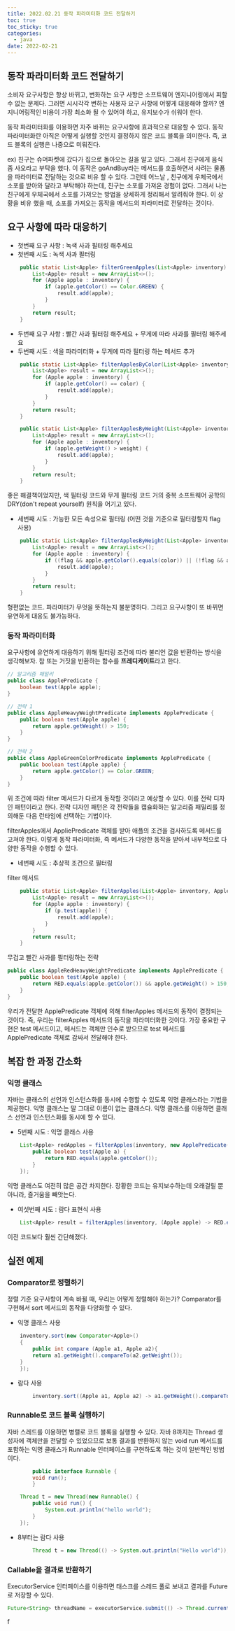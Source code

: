 ```yaml
---
title: 2022.02.21 동작 파라미터화 코드 전달하기
toc: true
toc_sticky: true
categories:
  - java
date: 2022-02-21
---
```


## 동작 파라미터화 코드 전달하기

소비자 요구사항은 항상 바뀌고, 변화하는 요구 사항은 소프트웨어 엔지니어링에서 피할 수 없는 문제다.
그러면 시시각각 변하는 사용자 요구 사항에 어떻게 대응해야 할까?
엔지니어링적인 비용이 가장 최소화 될 수 있어야 하고, 유지보수가 쉬워야 한다.

동작 파라미터화를 이용하면 자주 바뀌는 요구사항에 효과적으로 대응할 수 있다.
동작 파라미터화란 아직은 어떻게 실행할 것인지 결정하지 않은 코드 블록을 의미한다.
즉, 코드 블록의 실행은 나중으로 미뤄진다.

ex) 친구는 슈머파켓에 갔다가 집으로 돌아오는 길을 알고 있다. 그래서 친구에게 음식좀 사오라고 부탁을 했다.
이 동작은 goAndBuy라는 메서드를 호출하면서 사려는 물품을 파라미터로 전달하는 것으로 비유 할 수 있다.
그런데 어느날 , 친구에게 우체국에서 소포를 받아와 달라고 부탁해야 하는데, 친구는 소포를 가져온 경험이 없다.
그래서 나는 친구에게 우체국에서 소포를 가져오는 방법을 상세하게 정리해서 알려줘야 한다. 
이 상황을 비유 했을 때, 소포를 가져오는 동작을 메서드의 파라미터로 전달하는 것이다.



## 요구 사항에 따라 대응하기

- 첫번째 요구 사항 : 녹색 사과 필터링 해주세요
- 첫번째 시도 : 녹색 사과 필터링

```java
    public static List<Apple> filterGreenApples(List<Apple> inventory) {
        List<Apple> result = new ArrayList<>();
        for (Apple apple : inventory) {
            if (apple.getColor() == Color.GREEN) {
                result.add(apple);
            }
        }
        return result;
    }
```



- 두번째 요구 사항 : 빨간 사과 필터링 해주세요 + 무게에 따라 사과를 필터링 해주세요
- 두번째 시도 : 색을 파라미터화 + 무게에 따라 필터링 하는 메서드 추가

```java
    public static List<Apple> filterApplesByColor(List<Apple> inventory, Color color) {
        List<Apple> result = new ArrayList<>();
        for (Apple apple : inventory) {
            if (apple.getColor() == color) {
                result.add(apple);
            }
        }
        return result;
    }

```



```java
    public static List<Apple> filterApplesByWeight(List<Apple> inventory, int weight) {
        List<Apple> result = new ArrayList<>();
        for (Apple apple : inventory) {
            if (apple.getWeight() > weight) {
                result.add(apple);
            }
        }
        return result;
    }
```

좋은 해결책이었지만, 색 필터링 코드와 무게 필터링 코드 거의 중복
소프트웨어 공학의 DRY(don't repeat yourself) 원칙을 어기고 있다.



- 세번째 시도 : 가능한 모든 속성으로 필터링 (어떤 것을 기준으로 필터링할지 flag 사용)

```java
    public static List<Apple> filterApplesByWeight(List<Apple> inventory, Color color, int weight, boolean flag) {
        List<Apple> result = new ArrayList<>();
        for (Apple apple : inventory) {
            if ((flag && apple.getColor().equals(color)) || (!flag && apple.getWeight() > weight)) {
                result.add(apple);
            }
        }
        return result;
    }
```

형편없는 코드. 파라미터가 무엇을 뜻하는지 불분명하다.
그리고 요구사항이 또 바뀌면 유연하게 대응도 불가능하다.



### 동작 파라미터화

요구사항에 유연하게 대응하기 위해 필터링 조건에 따라 불리언 값을 반환하는 방식을 생각해보자.
참 또는 거짓을 반환하는 함수를 **프레디케이트**라고 한다.

```java
// 알고리즘 패밀리
public class ApplePredicate {
    boolean test(Apple apple);
}
```



```java
// 전략 1
public class AppleHeavyWeightPredicate implements ApplePredicate {
    public boolean test(Apple apple) {
        return apple.getWeight() > 150;
    }
}

// 전략 2
public class AppleGreenColorPredicate implements ApplePredicate {
    public boolean test(Apple apple) {
        return apple.getColor() == Color.GREEN;
    }
}
```

위 조건에 따라 filter 메서드가 다르게 동작할 것이라고 예상할 수 있다. 이를 전략 디자인 패턴이라고 한다.
전략 디자인 패턴은 각 전략들을 캡슐화하는 알고리즘 패밀리를 정의해둔 다음 런타임에 선택하는 기법이다.

filterApples에서 AppliePredicate 객체를 받아 애플의 조건을 검사하도록 메서드를 고쳐야 한다.
이렇게 동작 파라미터화, 즉 메서드가 다양한 동작을 받아서 내부적으로 다양한 동작을 수행할 수 있다.



- 네번째 시도 : 추상적 조건으로 필터링

filter 메서드
```java
    public static List<Apple> filterApples(List<Apple> inventory, ApplePredicate p) {
        List<Apple> result = new ArrayList<>();
        for (Apple apple : inventory) {
            if (p.test(apple)) {
                result.add(apple);
            }
        }
        return result;
    }
```


무겁고 빨간 사과를 필터링하는 전략

```java
public class AppleRedHeavyWeightPredicate implements ApplePredicate {
    public boolean test(Apple apple) {
        return RED.equals(apple.getColor()) && apple.getWeight() > 150;
    }
}
```



우리가 전달한 ApplePredicate 객체에 의해 filterApples 메서드의 동작이 결정되는 것이다.
즉, 우리는 filterApples 메서드의 동작을 파라미터화한 것이다.
가장 중요한 구현은 test 메서드이고, 메서드는 객체만 인수로 받으므로 test 메서드를 ApplePredicate 객체로 감싸서 전달해야 한다.



## 복잡 한 과정 간소화

### 익명 클래스

자바는 클래스의 선언과 인스턴스화를 동시에 수행할 수 있도록 익명 클래스라는 기법을 제공한다.
익명 클래스는 말 그대로 이름이 없는 클래스다. 익명 클래스를 이용하면 클래스 선언과 인스턴스화를 동시에 할 수 있다.

- 5번째 시도 : 익명 클래스 사용

```java
    List<Apple> redApples = filterApples(inventory, new ApplePredicate() {
        public boolean test(Apple a) {
            return RED.equals(apple.getColor());
        }
    });
```

익명 클래스도 여전히 많은 공간 차지한다.
장황한 코드는 유지보수하는데 오래걸릴 뿐 아니라, 즐거움을 빼앗는다.



- 여섯번째 시도 : 람다 표현식 사용

```java
    List<Apple> result = filterApples(inventory, (Apple apple) -> RED.equals(apple.getColor()));
```

이전 코드보다 훨씬 간단해졌다.



## 실전 예제

### Comparator로 정렬하기

정렬 기준 요구사항이 계속 바뀔 때, 우리는 어떻게 정렬해야 하는가?
Comparator를 구현해서 sort 메서드의 동작을 다양화할 수 있다.

- 익명 클래스 사용

```java
    inventory.sort(new Comparator<Apple>()
    {
        public int compare (Apple a1, Apple a2){
        return a1.getWeight().compareTo(a2.getWeight());
    }
    });
```

- 람다 사용

```java
		inventory.sort((Apple a1, Apple a2) -> a1.getWeight().compareTo(a2.getWeight()));
```



### Runnable로 코드 블록 실행하기

자바 스레드를 이용하면 병렬로 코드 블록을 실행할 수 있다.
자바 8까지는 Thread 생성자에 객체만을 전달할 수 있었으므로 보통 결과를 반환하지 않는 void run 메서드를 포함하는 익명 클래스가 Runnable 인터페이스를 구현하도록 하는 것이 일반적인 방법이다.

```java
		public interface Runnable {
   	 	void run();
		}

    Thread t = new Thread(new Runnable() {
        public void run() {
            System.out.println("hello world");
        }
    });
```

- 8부터는 람다 사용

```java
		Thread t = new Thread(() -> System.out.println("Hello world"));
```



### Callable을 결과로 반환하기

ExecutorService 인터페이스를 이용하면 태스크를 스레드 풀로 보내고 결과를 Future로 저장할 수 있다.

```java
Future<String> threadName = executorService.submit(() -> Thread.currentThread().getName())
```

f

